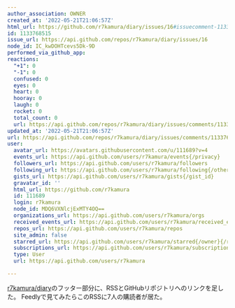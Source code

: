 ```yaml
---
author_association: OWNER
created_at: '2022-05-21T21:06:57Z'
html_url: https://github.com/r7kamura/diary/issues/16#issuecomment-1133768515
id: 1133768515
issue_url: https://api.github.com/repos/r7kamura/diary/issues/16
node_id: IC_kwDOHTcevs5Dk-9D
performed_via_github_app: 
reactions:
  "+1": 0
  "-1": 0
  confused: 0
  eyes: 0
  heart: 0
  hooray: 0
  laugh: 0
  rocket: 0
  total_count: 0
  url: https://api.github.com/repos/r7kamura/diary/issues/comments/1133768515/reactions
updated_at: '2022-05-21T21:06:57Z'
url: https://api.github.com/repos/r7kamura/diary/issues/comments/1133768515
user:
  avatar_url: https://avatars.githubusercontent.com/u/111689?v=4
  events_url: https://api.github.com/users/r7kamura/events{/privacy}
  followers_url: https://api.github.com/users/r7kamura/followers
  following_url: https://api.github.com/users/r7kamura/following{/other_user}
  gists_url: https://api.github.com/users/r7kamura/gists{/gist_id}
  gravatar_id: ''
  html_url: https://github.com/r7kamura
  id: 111689
  login: r7kamura
  node_id: MDQ6VXNlcjExMTY4OQ==
  organizations_url: https://api.github.com/users/r7kamura/orgs
  received_events_url: https://api.github.com/users/r7kamura/received_events
  repos_url: https://api.github.com/users/r7kamura/repos
  site_admin: false
  starred_url: https://api.github.com/users/r7kamura/starred{/owner}{/repo}
  subscriptions_url: https://api.github.com/users/r7kamura/subscriptions
  type: User
  url: https://api.github.com/users/r7kamura

---
```

[r7kamura/diary](https://r7kamura.github.io/diary/)のフッター部分に、RSSとGitHubリポジトリへのリンクを足した。
Feedlyで見てみたらこのRSSに7人の購読者が居た。
